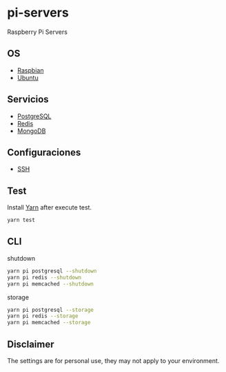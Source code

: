 # pi-servers
Raspberry Pi Servers

## OS
* [Raspbian](os/raspbian.md)
* [Ubuntu](os/ubuntu.md)

## Servicios

* [PostgreSQL](postgresql.md)
* [Redis](redis.md)
* [MongoDB](mongodb.md)

## Configuraciones

* [SSH](ssh.md)

## Test

Install [Yarn](https://yarnpkg.com/lang/en/docs/install/#mac-stable) after execute test.

```bash
yarn test
```

## CLI

shutdown

```bash
yarn pi postgresql --shutdown
yarn pi redis --shutdown
yarn pi memcached --shutdown
```

storage

```bash
yarn pi postgresql --storage
yarn pi redis --storage
yarn pi memcached --storage
```

## Disclaimer

The settings are for personal use, they may not apply to your environment.
